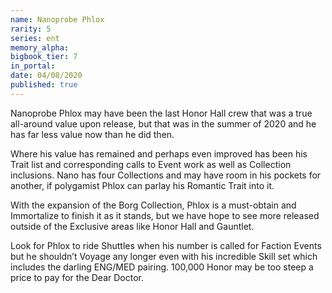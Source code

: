```yaml
---
name: Nanoprobe Phlox
rarity: 5
series: ent
memory_alpha:
bigbook_tier: 7
in_portal:
date: 04/08/2020
published: true
---
```


Nanoprobe Phlox may have been the last Honor Hall crew that was a true all-around value upon release, but that was in the summer of 2020 and he has far less value now than he did then.

Where his value has remained and perhaps even improved has been his Trait list and corresponding calls to Event work as well as Collection inclusions. Nano has four Collections and may have room in his pockets for another, if polygamist Phlox can parlay his Romantic Trait into it.

With the expansion of the Borg Collection, Phlox is a must-obtain and Immortalize to finish it as it stands, but we have hope to see more released outside of the Exclusive areas like Honor Hall and Gauntlet. 

Look for Phlox to ride Shuttles when his number is called for Faction Events but he shouldn’t Voyage any longer even with his incredible Skill set which includes the darling ENG/MED pairing. 100,000 Honor may be too steep a price to pay for the Dear Doctor.
